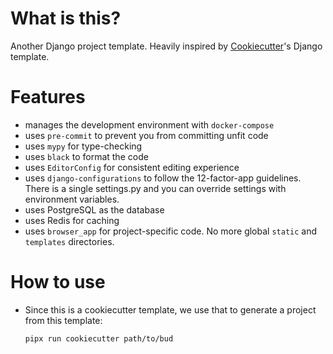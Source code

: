 # What is this?
Another Django project template. Heavily inspired by
[Cookiecutter](https://github.com/cookiecutter/cookiecutter)'s Django template.

# Features
- manages the development environment with `docker-compose`
- uses `pre-commit` to prevent you from committing unfit code
- uses `mypy` for type-checking
- uses `black` to format the code
- uses `EditorConfig` for consistent editing experience
- uses `django-configurations` to follow the 12-factor-app guidelines. There is a single settings.py
and you can override settings with environment variables.
- uses PostgreSQL as the database
- uses Redis for caching
- uses `browser_app` for project-specific code. No more global `static` and `templates` directories.

# How to use
- Since this is a cookiecutter template, we use that to generate a project from
  this template:

  ```sh
  pipx run cookiecutter path/to/bud
  ```

